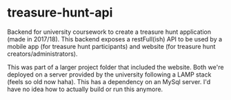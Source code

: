 # treasure-hunt-api
Backend for university coursework to create a treasure hunt application (made in 2017/18). This backend exposes a restFull(ish) API to be used by a mobile app (for treasure hunt participants) and website (for treasure hunt creators/administrators).

This was part of a larger project folder that included the website. Both we're deployed on a server provided by the university following a LAMP stack (feels so old now haha). 
This has a dependency on an MySql server. I'd have no idea how to actually build or run this anymore.
